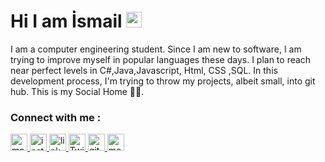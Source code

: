  <h1>Hi I am İsmail <img src="https://camo.githubusercontent.com/e8e7b06ecf583bc040eb60e44eb5b8e0ecc5421320a92929ce21522dbc34c891/68747470733a2f2f6d656469612e67697068792e636f6d2f6d656469612f6876524a434c467a6361737252346961377a2f67697068792e676966" width="25px" data-canonical-src="https://media.giphy.com/media/hvRJCLFzcasrR4ia7z/giphy.gif" style="max-width:100%;"></a></h1>

<p>I am a computer engineering student. Since I am new to software, I am trying to improve myself in popular languages these days. I plan to reach near perfect levels in C#,Java,Javascript, Html, CSS ,SQL. In this development process, I'm trying to throw my projects, albeit small, into git hub. This is my Social Home 🤟🏻. <p/>
  
<h3> Connect with me :</h3>

 <a href="mailto:ismaildedec@gmail.com" rel="nofollow">
  <img alt="mail" width=27px" margin="5px" src="https://cdn-icons-png.flaticon.com/512/5968/5968534.png" style="max-width:100%;">
  </a>
<a href="https://www.instagram.com/ismailddc/?hl=tr" rel="nofollow">
  <img alt="instagram" width="27px" src="https://cdn-icons-png.flaticon.com/512/1384/1384063.png"  style="max-width:100%;">
</a>
<a href="https://www.linkedin.com/in/ismail-dedec-10a40b215/" rel="nofollow">
  <img alt="linkedin" width="27px" src="https://cdn-icons-png.flaticon.com/512/174/174857.png" style="max-width:100%;">
</a>
<a href="https://twitter.com/ismailddc" rel="nofollow">
 <img alt="Twitter" width="27px" src="https://cdn-icons-png.flaticon.com/512/733/733579.png" style="max-width:100%;">
</a>
<a href="https://github.com/ismaildedec" rel="nofollow">
  <img alt="github" width="27px" src="https://cdn-icons-png.flaticon.com/512/5968/5968896.png" style="max-width:100%;">
</a>
<a href="https://ismaildedec.medium.com/" rel="nofollow">
  <img alt="medium" width="27px" src="https://cdn-icons-png.flaticon.com/512/5968/5968906.png" style="max-width:100%;">
  </a>
  <br>

  

